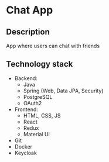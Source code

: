 # Chat App

## Description
App where users can chat with friends

## Technology stack
* Backend:
  * Java
  * Spring (Web, Data JPA, Security)
  * PostgreSQL
  * OAuth2
* Frontend:
  * HTML, CSS, JS
  * React
  * Redux
  * Material UI
* Git
* Docker
* Keycloak
